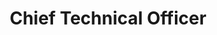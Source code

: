---
draft: false
name: "Jeff B."
title: "Chief Technical Officer"
bio: "Linux Systems Architect"
avatar: {
    src: "/assets/headshots/jeff.jpeg",
    alt: "Jeff B."
}
publishDate: "2024-07-14 15:39"
---